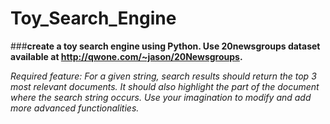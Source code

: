 # Toy_Search_Engine


###**create a toy search engine using Python. Use 20newsgroups dataset available at http://qwone.com/~jason/20Newsgroups.**



*Required feature: For a given string, search results should return the top 3 most relevant documents. It should also highlight the part of the document where the search string occurs. Use your imagination to modify and add more advanced functionalities.*
